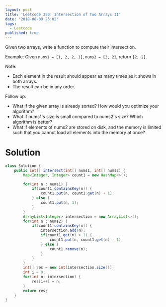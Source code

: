 ```yaml
---
layout: post
title: 'Leetcode 350: Intersection of Two Arrays II'
date: '2018-08-09 23:02'
tags:
  - Leetcode
published: true
---
```


Given two arrays, write a function to compute their intersection.

Example:
Given `nums1 = [1, 2, 2, 1]`, `nums2 = [2, 2]`, return `[2, 2]`.

Note:

* Each element in the result should appear as many times as it shows in both arrays.
* The result can be in any order.

Follow up:
* What if the given array is already sorted? How would you optimize your algorithm?
* What if nums1's size is small compared to nums2's size? Which algorithm is better?
* What if elements of nums2 are stored on disk, and the memory is limited such that you cannot load all elements into the memory at once?

# Solution
```java
class Solution {
    public int[] intersect(int[] nums1, int[] nums2) {
        Map<Integer, Integer> count1 = new HashMap<>();

        for(int n : nums1) {
            if(count1.containsKey(n)) {
                count1.put(n, count1.get(n) + 1);
            } else {
                count1.put(n, 1);
            }
        }
        ArrayList<Integer> intersection = new ArrayList<>();
        for(int n : nums2) {
            if(count1.containsKey(n)) {
                intersection.add(n);
                if(count1.get(n) > 1) {
                    count1.put(n, count1.get(n) - 1);
                } else {
                    count1.remove(n);
                }
            }
        }
        int[] res = new int[intersection.size()];
        int i = 0;
        for(int n: intersection) {
            res[i++] = n;
        }
        return res;
    }
}
```
